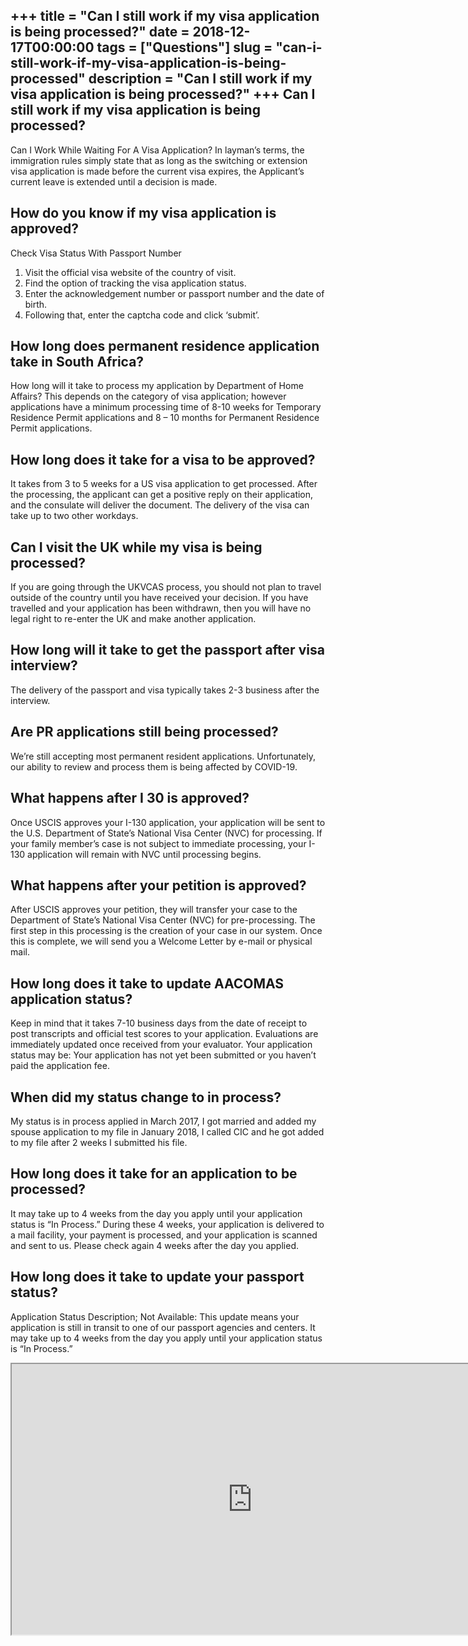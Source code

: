 +++
title = "Can I still work if my visa application is being processed?"
date = 2018-12-17T00:00:00
tags = ["Questions"]
slug = "can-i-still-work-if-my-visa-application-is-being-processed"
description = "Can I still work if my visa application is being processed?"
+++
Can I still work if my visa application is being processed?
-----------------------------------------------------------

Can I Work While Waiting For A Visa Application? In layman’s terms, the immigration rules simply state that as long as the switching or extension visa application is made before the current visa expires, the Applicant’s current leave is extended until a decision is made.

How do you know if my visa application is approved?
---------------------------------------------------

Check Visa Status With Passport Number

1. Visit the official visa website of the country of visit.
2. Find the option of tracking the visa application status.
3. Enter the acknowledgement number or passport number and the date of birth.
4. Following that, enter the captcha code and click ‘submit’.

How long does permanent residence application take in South Africa?
-------------------------------------------------------------------

How long will it take to process my application by Department of Home Affairs? This depends on the category of visa application; however applications have a minimum processing time of 8-10 weeks for Temporary Residence Permit applications and 8 – 10 months for Permanent Residence Permit applications.

How long does it take for a visa to be approved?
------------------------------------------------

It takes from 3 to 5 weeks for a US visa application to get processed. After the processing, the applicant can get a positive reply on their application, and the consulate will deliver the document. The delivery of the visa can take up to two other workdays.

Can I visit the UK while my visa is being processed?
----------------------------------------------------

If you are going through the UKVCAS process, you should not plan to travel outside of the country until you have received your decision. If you have travelled and your application has been withdrawn, then you will have no legal right to re-enter the UK and make another application.

How long will it take to get the passport after visa interview?
---------------------------------------------------------------

The delivery of the passport and visa typically takes 2-3 business after the interview.

Are PR applications still being processed?
------------------------------------------

We’re still accepting most permanent resident applications. Unfortunately, our ability to review and process them is being affected by COVID-19.

What happens after I 30 is approved?
------------------------------------

Once USCIS approves your I-130 application, your application will be sent to the U.S. Department of State’s National Visa Center (NVC) for processing. If your family member’s case is not subject to immediate processing, your I-130 application will remain with NVC until processing begins.

What happens after your petition is approved?
---------------------------------------------

After USCIS approves your petition, they will transfer your case to the Department of State’s National Visa Center (NVC) for pre-processing. The first step in this processing is the creation of your case in our system. Once this is complete, we will send you a Welcome Letter by e-mail or physical mail.

How long does it take to update AACOMAS application status?
-----------------------------------------------------------

Keep in mind that it takes 7-10 business days from the date of receipt to post transcripts and official test scores to your application. Evaluations are immediately updated once received from your evaluator. Your application status may be: Your application has not yet been submitted or you haven’t paid the application fee.

When did my status change to in process?
----------------------------------------

My status is in process applied in March 2017, I got married and added my spouse application to my file in January 2018, I called CIC and he got added to my file after 2 weeks I submitted his file.

How long does it take for an application to be processed?
---------------------------------------------------------

It may take up to 4 weeks from the day you apply until your application status is “In Process.” During these 4 weeks, your application is delivered to a mail facility, your payment is processed, and your application is scanned and sent to us. Please check again 4 weeks after the day you applied.

How long does it take to update your passport status?
-----------------------------------------------------

Application Status Description; Not Available: This update means your application is still in transit to one of our passport agencies and centers. It may take up to 4 weeks from the day you apply until your application status is “In Process.”

<iframe allow="accelerometer; autoplay; clipboard-write; encrypted-media; gyroscope; picture-in-picture" allowfullscreen="" class="__youtube_prefs__  epyt-is-override  no-lazyload" data-no-lazy="1" data-origheight="433" data-origwidth="770" data-skipgform_ajax_framebjll="" height="433" id="_ytid_84764" loading="lazy" src="https://www.youtube.com/embed/qVnIv_YujTQ?enablejsapi=1&autoplay=0&cc_load_policy=0&cc_lang_pref=&iv_load_policy=1&loop=0&modestbranding=0&rel=1&fs=1&playsinline=0&autohide=2&theme=dark&color=red&controls=1&" title="YouTube player" width="770"></iframe>